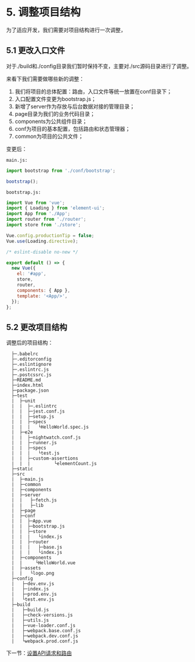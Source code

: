 # 5. 调整项目结构

为了适应开发，我们需要对项目结构进行一次调整，

## 5.1 更改入口文件
对于./build和./config目录我们暂时保持不变，主要对./src源码目录进行了调整。

来看下我们需要做哪些新的调整：
  1. 我们将项目的总体配置：路由，入口文件等统一放置在conf目录下；
  2. 入口配置文件变更为bootstrap.js；
  3. 新增了server作为存放与后台数据对接的管理目录；
  4. page目录为我们的业务代码目录；
  5. components为公共组件目录；
  6. conf为项目的基本配置，包括路由和状态管理器；
  7. common为项目的公共文件；

  变更后：

  `main.js:`
```javascript
import bootstrap from './conf/bootstrap';

bootstrap();
```
  `bootstrap.js:`
```javascript
import Vue from 'vue';
import { Loading } from 'element-ui';
import App from './App';
import router from './router';
import store from './store';

Vue.config.productionTip = false;
Vue.use(Loading.directive);

/* eslint-disable no-new */

export default () => {
  new Vue({
    el: '#app',
    store,
    router,
    components: { App },
    template: '<App/>',
  });
};

```
## 5.2 更改项目结构
调整后的项目结构：

      ├─.babelrc
      ├─.editorconfig
      ├─.eslintignore
      ├─.eslintrc.js
      ├─.postcssrc.js
      ├─README.md
      ├─index.html
      ├─package.json
      ├─test
      |  ├─unit
      |  |  ├─.eslintrc
      |  |  ├─jest.conf.js
      |  |  ├─setup.js
      |  |  ├─specs
      |  |  |   └HelloWorld.spec.js
      |  ├─e2e
      |  |  ├─nightwatch.conf.js
      |  |  ├─runner.js
      |  |  ├─specs
      |  |  |   └test.js
      |  |  ├─custom-assertions
      |  |  |         └elementCount.js
      ├─static
      ├─src
      |  ├─main.js
      |  ├─common
      |  ├─components
      |  ├─server
      |  |   ├─fetch.js
      |  |   ├─lib
      |  ├─page
      |  ├─conf
      |  |  ├─App.vue
      |  |  ├─bootstrap.js
      |  |  ├─store
      |  |  |   └index.js
      |  |  ├─router
      |  |  |   ├─base.js
      |  |  |   └index.js
      |  ├─components
      |  |     └HelloWorld.vue
      |  ├─assets
      |  |   └logo.png
      ├─config
      |   ├─dev.env.js
      |   ├─index.js
      |   ├─prod.env.js
      |   └test.env.js
      ├─build
      |   ├─build.js
      |   ├─check-versions.js
      |   ├─utils.js
      |   ├─vue-loader.conf.js
      |   ├─webpack.base.conf.js
      |   ├─webpack.dev.conf.js
      |   └webpack.prod.conf.js

下一节：<a href="./设置API请求和路由.md">设置API请求和路由</a>